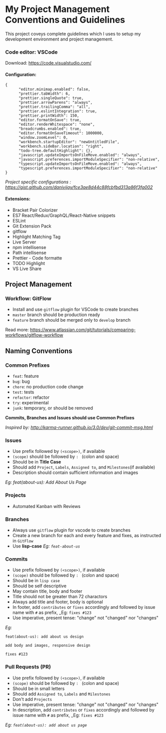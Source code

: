 # My Project Management Conventions and Guidelines

This project coveys complete guidelines which I uses to setup my development environment and project management.

### Code editor: VSCode

Download: https://code.visualstudio.com/

#### Configuration:
```
{
      "editor.minimap.enabled": false,
      "prettier.tabWidth": 6,
      "prettier.singleQuote": true,
      "prettier.arrowParens": "always",
      "prettier.trailingComma": "all",
      "prettier.eslintIntegration": true,
      "prettier.printWidth": 150,
      "editor.formatOnSave": true,
      "editor.renderWhitespace": "none",
      "breadcrumbs.enabled": true,
      "editor.formatOnSaveTimeout": 1000000,
      "window.zoomLevel": 0,
      "workbench.startupEditor": "newUntitledFile",
      "workbench.sideBar.location": "right",
      "todo-tree.defaultHighlight": {},
      "javascript.updateImportsOnFileMove.enabled": "always",
      "javascript.preferences.importModuleSpecifier": "non-relative",
      "typescript.updateImportsOnFileMove.enabled": "always",
      "typescript.preferences.importModuleSpecifier": "non-relative"
}
```

_Project specific configurations : <https://gist.github.com/danivijay/fce3ae8d44c88fcbfbd313a86f3fa002>_

#### Extensions:

- Bracket Pair Colorizer
- ES7 React/Redux/GraphQL/React-Native snippets
- ESLint
- Git Extension Pack
- gitflow
- Highlight Matching Tag
- Live Server
- npm intellisense
- Path intellisense
- Prettier - Code formatte
- TODO Highlight
- VS Live Share

## Project Management

### Workflow: GitFlow

- Install and use `gitflow` plugin for VSCode to create branches
- `master` branch should be production ready
- `feature` branch should be merged only to `develop` branch

Read more: https://www.atlassian.com/git/tutorials/comparing-workflows/gitflow-workflow

## Naming Conventions

### Common Prefixes

- `feat`: feature
- `bug`: bug
- `chore`: no production code change
- `test`: tests
- `refactor`: refactor
- `try`: experimental
- `junk`: temporary, or should be removed

**Commits, Branches and Issues should use Common Prefixes**

_Inspired by: <http://karma-runner.github.io/3.0/dev/git-commit-msg.html>_

### Issues

- Use prefix followed by `(<scope>)`, if available
- `(scope)` should be followed by `: ` (colon and space)
- Should be in **Title Case**
- Should add `Project`, `Labels`, `Assigned to`, and `Milestones`(if available)
- Description should contain sufficient information and images

_Eg: feat(about-us): Add About Us Page_

### Projects

- Automated Kanban with Reviews

### Branches

- Always use `gitflow` plugin for vscode to create branches
- Create a new branch for each and every feature and fixes, as instructed in `GitFlow`
- Use **lisp-case** _Eg: `feat-about-us`_

### Commits

- Use prefix followed by `(<scope>)`, if available
- `(scope)` should be followed by `: ` (colon and space)
- Should be in `lisp case`
- Should be self descriptive
- May contain title, body and footer
- Title should not be greater than 72 charactors
- Always add title and footer, body is optional
- In footer, add `contributes` or `fixes` accordingly and followed by issue name with `#` as prefix, _Eg: `fixes #123`
- Use imperative, present tense: "change" not "changed" nor "changes"

_Eg:_
```
feat(about-us): add about us design

add body and images, responsive design

fixes #123
```

### Pull Requests (PR)

- Use prefix followed by `(<scope>)`, if available
- `(scope)` should be followed by `: ` (colon and space)
- Should be in small letters
- Should add `Assigned to`, `Labels` and `Milestones`
- Don't add `Projects`
- Use imperative, present tense: "change" not "changed" nor "changes"
- In description, add `contributes` or `fixes` accordingly and followed by issue name with `#` as prefix, _Eg: `fixes #123`

_Eg: `feat(about-us): add about us page`_
